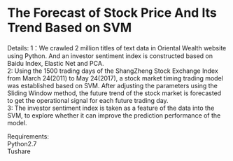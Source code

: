 # The Forecast of Stock Price And Its Trend Based on SVM

Details:
1：We crawled 2 million titles of text data in Oriental Wealth website using Python. And an investor sentiment index is constructed based on Baidu Index, Elastic Net and PCA.  
2: Using the 1500 trading days of the ShangZheng Stock Exchange Index from March 24(2011) to May 24(2017), a stock market timing trading model was established based on SVM. After adjusting the parameters using the Sliding Window method, the future trend of the stock market is forecasted to get the operational signal for each future trading day.  
3: The investor sentiment index is taken as a feature of the data into the SVM, to explore whether it can improve the prediction performance of the model.

Requirements:  
 Python2.7  
 Tushare
